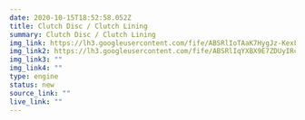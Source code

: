 ```yaml
---
date: 2020-10-15T18:52:58.052Z
title: Clutch Disc / Clutch Lining
summary: Clutch Disc / Clutch Lining
img_link: https://lh3.googleusercontent.com/fife/ABSRlIoTAaK7HygJz-KexFkXS-Q5uHxG8iyXsZ6_-vixz5SQk9Kd7_nujNOriZ-wWzjNr7N4lnL2lTEAYoRP__UXeUecPbauZTJ60KCUD6mlfULXa3SgaVToTjvn8_QVz5XuhxwSHd40976tC8dq08iLC7PmTRQ03VNmjj5DsUkUp6AZoHE1QSjtgLH3w2YWmusHxF07fcLlDNV0LWQ4XLjWQF7TfgUKeW3UqczAiyZZSLGp3g1ZgX-CfyQOS4kh9YgEf5K4GModwDIRjeCfHDo5bE_yRsSmKKv3qeKr6vlCDn1q7es1VmpWWqILzLQggewFcMNnasnP-DDrk02fZORVMXj8jaPDVCFAWeN-5zfaEf3v_MNReAj6HeKbTbA2gA2y5oBxkBzKxjZP-lwtIrwgjxm_o6RjmmOs3iGkQsPxK23woW7KrjtmUNnJ1FeHo1YSOQ2v87iP9sfrkK91MiNlgY99Nq2lUic4kr1iYU2DTneGJ8wIT8BZy2ScGV14FnO8KSjy5Tu62YEhDuxvi8PY6DioUa4vbJUi35kn9y2NXvc1D4GKkW-hNyrZBdwxcQH6uMbaSCKujXqbgwooMecA4YcFuYuUS_lWC8IRBT4NMezjyLPW5XFLq7vTTWlcgwKA77Uuq0P5QQqgo20UZX0wcvc3ZzwwUUYA-SsiaTwnYfrTJ_XOWP3cx5E315-lC5GhOYhPj1lbdBdqvsvGNbPne4GWoiYUA7WRJg=w795-h666-ft
img_link2: https://lh3.googleusercontent.com/fife/ABSRlIqYXBX9E7ZDUyIRciLwG5XUZ2__vzN07McL3A1x8lt6KEahmJbiw0yE5bEWAXdkcqJW_kNqk4FB6GpLNlxE6gYAX06zpn9fELN9JWomAM6dh3xfnzF41ccHWPd_7RiHSFQBQkZ-F6d8bfLiGumpBe7qPWsdvxsYKNVOdqSeXQCG7CCuXjZ4MoJCt-VVAPYovP1P6DAq7Qq9rE1YzwP3YbMpEIQKqXrd56vcSnKJcyrvOGjYUtnQ6APtBILPvsWeZvuoRZF2U1qF9yyscvs7_5_FNHvsRjsecS4zZdTdeOzfRY4SgDTY-TZ0bwsxJreKKwA-kUTNpPJcwFY0XG77cHXAlgGtsS-vQe-pOtz_hAPhhpIHttEcYyxGzgvbv_RwL47OYzkA50VqHm4SW42hs1bgkwypCNnkOubvalcHQcmFiXMhdyytxlA1SbDmVpg2Jl47e68_w2Gdj3_t5tBDWY0dQwXlJvTWLdPfxGVPE5writirfrciCSYt43UNgiitsyGzQ0ills9G3aqQ2kjJHaE86KGyYonuFOe6mDmyt-9C0UXh8OEVnlnF0Z-HvSelWdwMRGeroMgm3Yv5UplvoG4Lnd9sWVpg0Wur-3hJCWlVOr1EKxLKbtBPnETUFnurqHjKvVT33ppaP9gKu6hTctpXg_PYLRBdnRdYd02L8UzN3lf7nBbT9fVoOjr9zQwe1hNFXhD5qO74wVKwNFrvaLb7i7icxPtWBA=w795-h666-ft
img_link3: ""
img_link4: ""
type: engine
status: new
source_link: ""
live_link: ""
---
```

